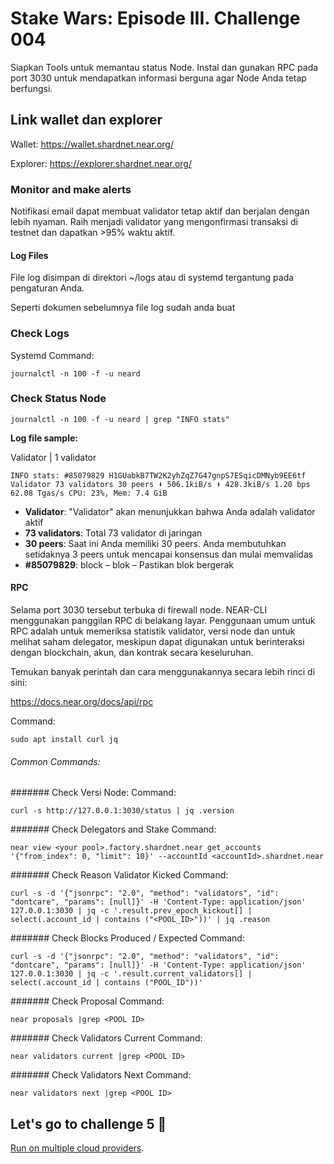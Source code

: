 # Stake Wars: Episode III. Challenge 004

Siapkan Tools untuk memantau status Node. Instal dan gunakan RPC pada port 3030 untuk mendapatkan informasi berguna agar Node Anda tetap berfungsi.

## Link wallet dan explorer

Wallet: https://wallet.shardnet.near.org/

Explorer: https://explorer.shardnet.near.org/ 


### Monitor and make alerts 

Notifikasi email dapat membuat validator tetap aktif dan berjalan dengan lebih nyaman. Raih menjadi validator yang mengonfirmasi transaksi di testnet dan dapatkan >95% waktu aktif.

#### Log Files
File log disimpan di direktori ~/logs atau di systemd tergantung pada pengaturan Anda.

Seperti dokumen sebelumnya file log sudah anda buat

### Check Logs
Systemd Command:
```
journalctl -n 100 -f -u neard
```
### Check Status Node
````
journalctl -n 100 -f -u neard | grep "INFO stats"
````
**Log file sample:**

Validator | 1 validator

```
INFO stats: #85079829 H1GUabkB7TW2K2yhZqZ7G47gnpS7ESqicDMNyb9EE6tf Validator 73 validators 30 peers ⬇ 506.1kiB/s ⬆ 428.3kiB/s 1.20 bps 62.08 Tgas/s CPU: 23%, Mem: 7.4 GiB
```

* **Validator**: "Validator" akan menunjukkan bahwa Anda adalah validator aktif
* **73 validators**: Total 73 validator di jaringan
* **30 peers**: Saat ini Anda memiliki 30 peers. Anda membutuhkan setidaknya 3 peers untuk mencapai konsensus dan mulai memvalidas
* **#85079829**: block – blok – Pastikan blok bergerak

#### RPC
Selama port 3030 tersebut terbuka di firewall node. NEAR-CLI menggunakan panggilan RPC di belakang layar. Penggunaan umum untuk RPC adalah untuk memeriksa statistik validator, versi node dan untuk melihat saham delegator, meskipun dapat digunakan untuk berinteraksi dengan blockchain, akun, dan kontrak secara keseluruhan.

Temukan banyak perintah dan cara menggunakannya secara lebih rinci di sini:

https://docs.near.org/docs/api/rpc

Command:
```
sudo apt install curl jq
```
###### Common Commands:
####### Check Versi Node:
Command:
```
curl -s http://127.0.0.1:3030/status | jq .version
```
####### Check Delegators and Stake
Command:
```
near view <your pool>.factory.shardnet.near get_accounts '{"from_index": 0, "limit": 10}' --accountId <accountId>.shardnet.near
```
####### Check Reason Validator Kicked
Command:
```
curl -s -d '{"jsonrpc": "2.0", "method": "validators", "id": "dontcare", "params": [null]}' -H 'Content-Type: application/json' 127.0.0.1:3030 | jq -c '.result.prev_epoch_kickout[] | select(.account_id | contains ("<POOL_ID>"))' | jq .reason
```
####### Check Blocks Produced / Expected
Command:
```
curl -s -d '{"jsonrpc": "2.0", "method": "validators", "id": "dontcare", "params": [null]}' -H 'Content-Type: application/json' 127.0.0.1:3030 | jq -c '.result.current_validators[] | select(.account_id | contains ("POOL_ID"))'
```
####### Check Proposal
Command:
````
near proposals |grep <POOL ID>
````
####### Check Validators Current
Command:
````
near validators current |grep <POOL ID>
````
####### Check Validators Next
Command:
````
near validators next |grep <POOL ID>
````

## Let's go to challenge 5 🚀
[Run on multiple cloud providers](./Halaman_5.md).
